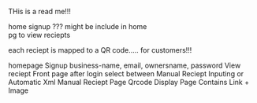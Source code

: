 THis is a read me!!!


home
signup ???   			might be include in home     
pg to view reciepts

each reciept is mapped to a QR code..... for customers!!!


homepage
Signup business-name, email, ownersname, password
View reciept
Front page after login select between Manual Reciept Inputing or Automatic Xml
Manual Reciept Page
Qrcode Display Page Contains Link + Image
